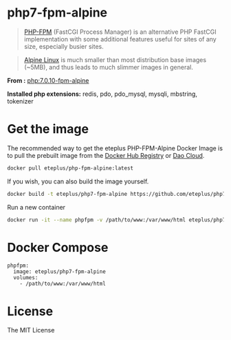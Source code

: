 # php7-fpm-alpine

> [PHP-FPM](http://php-fpm.org/) (FastCGI Process Manager) is an alternative PHP FastCGI implementation with some additional features useful for sites of any size, especially busier sites.

> [Alpine Linux](http://alpinelinux.org/) is much smaller than most distribution base images (~5MB), and thus leads to much slimmer images in general.

**From :** [php:7.0.10-fpm-alpine](https://hub.docker.com/r/library/php/)

**Installed php extensions:** redis, pdo, pdo_mysql, mysqli, mbstring, tokenizer

# Get the image

The recommended way to get the eteplus PHP-FPM-Alpine Docker Image is to pull the prebuilt image from the [Docker Hub Registry](https://hub.docker.com/r/eteplus/php7-fpm-alpine) or [Dao Cloud](https://daocloud.io/eteplus/php7-fpm-alpine).

```bash
docker pull eteplus/php-fpm-alpine:latest
```

If you wish, you can also build the image yourself.

```bash
docker build -t eteplus/php7-fpm-alpine https://github.com/eteplus/php7-fpm-alpine.git
```

Run a new container

```bash
docker run -it --name phpfpm -v /path/to/www:/var/www/html eteplus/php7-fpm-alpine
```

# Docker Compose

```
phpfpm:
  image: eteplus/php7-fpm-alpine
  volumes:
    - /path/to/www:/var/www/html
```

# License
The MIT License






